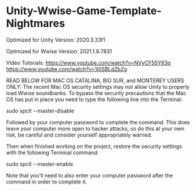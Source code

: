 # Unity-Wwise-Game-Template-Nightmares

Optimized for Unity Version: 
2020.3.33f1

Optimized for Wwise Version: 
2021.1.8.7831

Video Tutorials:
https://www.youtube.com/watch?v=NVyCF5SY63o
https://www.youtube.com/watch?v=1i0SBLdZbZg

READ BELOW FOR MAC OS CATALINA, BIG SUR, and MONTEREY USERS ONLY:
The recent Mac OS security settings  may not allow Unity to properly 
load Wwise soundbanks. To bypass the security precautions that the Mac OS has put in place 
you need to type the following line into the Terminal: 

sudo spctl --master-disable

Followed by your computer password to complete the command. This does leave your computer 
more open to hacker attacks, so do this at your own risk, be careful and consider yourself 
appropriately warned.  

Then when finished working on the project, 
restore the security settings with the following Terminal command:

sudo spctl --master-enable 

Note that you'll need to also enter your computer password after the command in order to
complete it.
